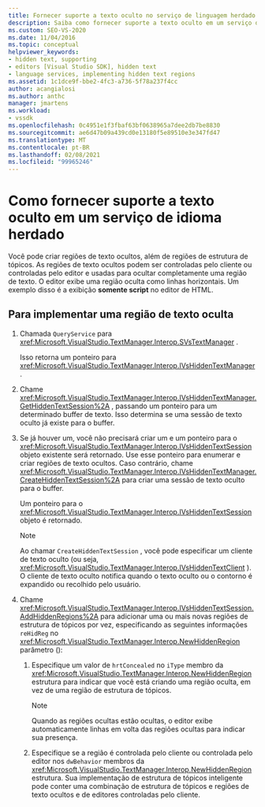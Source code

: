 ```yaml
---
title: Fornecer suporte a texto oculto no serviço de linguagem herdado
description: Saiba como fornecer suporte a texto oculto em um serviço de linguagem herdado adicionando regiões de texto ocultos controladas pelo editor ou pelo cliente.
ms.custom: SEO-VS-2020
ms.date: 11/04/2016
ms.topic: conceptual
helpviewer_keywords:
- hidden text, supporting
- editors [Visual Studio SDK], hidden text
- language services, implementing hidden text regions
ms.assetid: 1c1dce9f-bbe2-4fc3-a736-5f78a237f4cc
author: acangialosi
ms.author: anthc
manager: jmartens
ms.workload:
- vssdk
ms.openlocfilehash: 0c4951e1f3fbaf63bf0638965a7dee2db7be8830
ms.sourcegitcommit: ae6d47b09a439cd0e13180f5e89510e3e347fd47
ms.translationtype: MT
ms.contentlocale: pt-BR
ms.lasthandoff: 02/08/2021
ms.locfileid: "99965246"
---
```

# <a name="how-to-provide-hidden-text-support-in-a-legacy-language-service"></a>Como fornecer suporte a texto oculto em um serviço de idioma herdado
Você pode criar regiões de texto ocultos, além de regiões de estrutura de tópicos. As regiões de texto ocultos podem ser controladas pelo cliente ou controladas pelo editor e usadas para ocultar completamente uma região de texto. O editor exibe uma região oculta como linhas horizontais. Um exemplo disso é a exibição **somente script** no editor de HTML.

## <a name="to-implement-a-hidden-text-region"></a>Para implementar uma região de texto oculta

1. Chamada `QueryService` para <xref:Microsoft.VisualStudio.TextManager.Interop.SVsTextManager> .

     Isso retorna um ponteiro para <xref:Microsoft.VisualStudio.TextManager.Interop.IVsHiddenTextManager> .

2. Chame <xref:Microsoft.VisualStudio.TextManager.Interop.IVsHiddenTextManager.GetHiddenTextSession%2A> , passando um ponteiro para um determinado buffer de texto. Isso determina se uma sessão de texto oculto já existe para o buffer.

3. Se já houver um, você não precisará criar um e um ponteiro para o <xref:Microsoft.VisualStudio.TextManager.Interop.IVsHiddenTextSession> objeto existente será retornado. Use esse ponteiro para enumerar e criar regiões de texto ocultos. Caso contrário, chame <xref:Microsoft.VisualStudio.TextManager.Interop.IVsHiddenTextManager.CreateHiddenTextSession%2A> para criar uma sessão de texto oculto para o buffer.

     Um ponteiro para o <xref:Microsoft.VisualStudio.TextManager.Interop.IVsHiddenTextSession> objeto é retornado.

    > [!NOTE]
    > Ao chamar `CreateHiddenTextSession` , você pode especificar um cliente de texto oculto (ou seja, <xref:Microsoft.VisualStudio.TextManager.Interop.IVsHiddenTextClient> ). O cliente de texto oculto notifica quando o texto oculto ou o contorno é expandido ou recolhido pelo usuário.

4. Chame <xref:Microsoft.VisualStudio.TextManager.Interop.IVsHiddenTextSession.AddHiddenRegions%2A> para adicionar uma ou mais novas regiões de estrutura de tópicos por vez, especificando as seguintes informações `reHidReg` no <xref:Microsoft.VisualStudio.TextManager.Interop.NewHiddenRegion> parâmetro ():

    1. Especifique um valor de `hrtConcealed` no `iType` membro da <xref:Microsoft.VisualStudio.TextManager.Interop.NewHiddenRegion> estrutura para indicar que você está criando uma região oculta, em vez de uma região de estrutura de tópicos.

        > [!NOTE]
        > Quando as regiões ocultas estão ocultas, o editor exibe automaticamente linhas em volta das regiões ocultas para indicar sua presença.

    2. Especifique se a região é controlada pelo cliente ou controlada pelo editor nos `dwBehavior` membros da <xref:Microsoft.VisualStudio.TextManager.Interop.NewHiddenRegion> estrutura. Sua implementação de estrutura de tópicos inteligente pode conter uma combinação de estrutura de tópicos e regiões de texto ocultos e de editores controladas pelo cliente.
